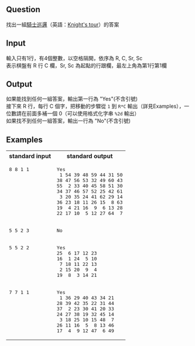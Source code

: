 ## Question
找出一組[騎士巡邏](https://zh.wikipedia.org/wiki/%E9%A8%8E%E5%A3%AB%E5%B7%A1%E9%82%8F)（英語：[Knight's tour](https://en.wikipedia.org/wiki/Knight%27s_tour)）的答案
## Input
輸入只有1行，有4個整數，以空格隔開，依序為 R, C, Sr, Sc<br>
表示棋盤有 R 行 C 欄，Sr, Sc 為起點的行跟欄，最左上角為第1行第1欄<br>
## Output
如果能找到任何一組答案，輸出第一行為 "Yes"(不含引號)<br>
接下來 R 行，每行 C 個字，把移動的步驟從 ```1``` 到 ```R*C``` 輸出（詳見Examples），一位數請在前面多補一個 0（可以使用格式化字串 ```%2d``` 輸出）<br>
如果找不到任何一組答案，輸出一行為 "No"(不含引號)<br>
## Examples
<table>
	<tr>
		<th>standard input</th>
		<th>standard output</th>
	</tr>
	<tr valign="top">
		<td><pre>8 8 1 1</pre></td>
    <td><pre>Yes
 1 54 39 48 59 44 31 50
38 47 56 53 32 49 60 43
55  2 33 40 45 58 51 30
34 37 46 57 52 25 42 61
 3 20 35 24 41 62 29 14
36 23 18 11 26 15  8 63
19  4 21 16  9  6 13 28
22 17 10  5 12 27 64  7</pre></td>
	</tr>
	<tr valign="top">
		<td><pre>5 5 2 3</pre></td>
		<td><pre>No</pre></td>
	</tr>
	<tr valign="top">
		<td><pre>5 5 2 2</pre></td>
		<td><pre>Yes
25  6 17 12 23
16  1 24  5 10
 7 18 11 22 13
 2 15 20  9  4
19  8  3 14 21</pre></td>
	</tr>
	<tr valign="top">
		<td><pre>7 7 1 1</pre></td>
    <td><pre>Yes
 1 36 29 40 43 34 21
28 39 42 35 22 31 44
37  2 23 30 41 20 33
24 27 38 19 32 45 14
 3 18 25 10 15 48  7
26 11 16  5  8 13 46
17  4  9 12 47  6 49</pre></td>
	</tr>
</table>
